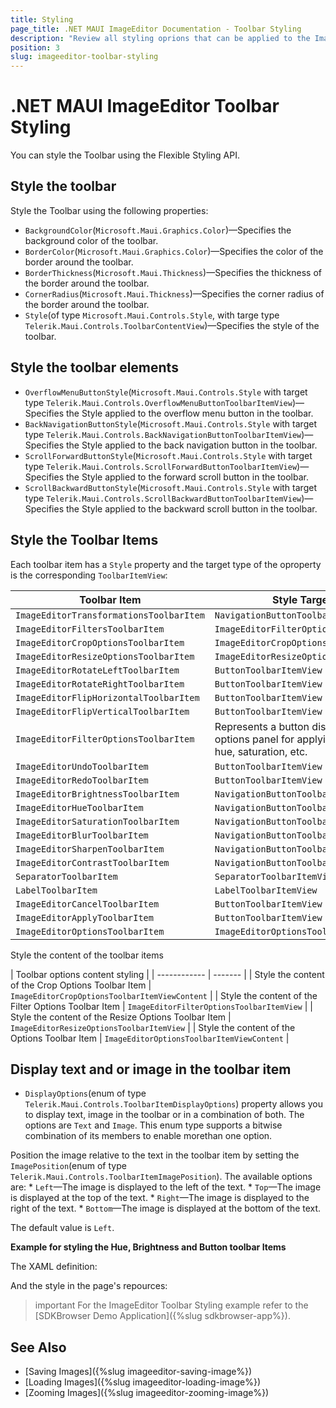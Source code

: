 ```yaml
---
title: Styling
page_title: .NET MAUI ImageEditor Documentation - Toolbar Styling
description: "Review all styling oprions that can be applied to the ImageEditor toolbar for .NET MAUI."
position: 3
slug: imageeditor-toolbar-styling
---
```


# .NET MAUI ImageEditor Toolbar Styling

You can style the Toolbar using the Flexible Styling API.

## Style the toolbar

Style the Toolbar using the following properties:

* `BackgroundColor`(`Microsoft.Maui.Graphics.Color`)&mdash;Specifies the background color of the toolbar.
* `BorderColor`(`Microsoft.Maui.Graphics.Color`)&mdash;Specifies the color of the border around the toolbar.
* `BorderThickness`(`Microsoft.Maui.Thickness`)&mdash;Specifies the thickness of the border around the toolbar.
* `CornerRadius`(`Microsoft.Maui.Thickness`)&mdash;Specifies the corner radius of the border around the toolbar.
* `Style`(of type `Microsoft.Maui.Controls.Style`, with targe type `Telerik.Maui.Controls.ToolbarContentView`)&mdash;Specifies the style of the toolbar. 

## Style the toolbar elements

* `OverflowMenuButtonStyle`(`Microsoft.Maui.Controls.Style` with target type `Telerik.Maui.Controls.OverflowMenuButtonToolbarItemView`)&mdash;Specifies the Style applied to the overflow menu button in the toolbar. 
* `BackNavigationButtonStyle`(`Microsoft.Maui.Controls.Style` with target type `Telerik.Maui.Controls.BackNavigationButtonToolbarItemView`)&mdash;Specifies the Style applied to the back navigation button in the toolbar. 
* `ScrollForwardButtonStyle`(`Microsoft.Maui.Controls.Style` with target type `Telerik.Maui.Controls.ScrollForwardButtonToolbarItemView`)&mdash;Specifies the Style applied to the forward scroll button in the toolbar. 
* `ScrollBackwardButtonStyle`(`Microsoft.Maui.Controls.Style` with target type `Telerik.Maui.Controls.ScrollBackwardButtonToolbarItemView`)&mdash;Specifies the Style applied to the backward scroll button in the toolbar. 

## Style the Toolbar Items

Each toolbar item has a `Style` property and the target type of the oproperty is the corresponding `ToolbarItemView`:

| Toolbar Item | Style Target type |
| ------------ | ------- |
| `ImageEditorTransformationsToolbarItem` | `NavigationButtonToolbarItem` |
| `ImageEditorFiltersToolbarItem` | `ImageEditorFilterOptionsToolbarItemView` |
| `ImageEditorCropOptionsToolbarItem` | `ImageEditorCropOptionsToolbarItemView` |
| `ImageEditorResizeOptionsToolbarItem` | `ImageEditorResizeOptionsToolbarItemView` |
| `ImageEditorRotateLeftToolbarItem` | `ButtonToolbarItemView` |
| `ImageEditorRotateRightToolbarItem` | `ButtonToolbarItemView` |
| `ImageEditorFlipHorizontalToolbarItem` | `ButtonToolbarItemView` |
| `ImageEditorFlipVerticalToolbarItem` | `ButtonToolbarItemView` |
| `ImageEditorFilterOptionsToolbarItem` | Represents a button displaying a filter options panel for applying filters like blur, hue, saturation, etc. |
| `ImageEditorUndoToolbarItem` | `ButtonToolbarItemView` |
| `ImageEditorRedoToolbarItem` | `ButtonToolbarItemView` |
| `ImageEditorBrightnessToolbarItem` | `NavigationButtonToolbarItemView` |
| `ImageEditorHueToolbarItem` | `NavigationButtonToolbarItemView` |
| `ImageEditorSaturationToolbarItem` | `NavigationButtonToolbarItemView` |
| `ImageEditorBlurToolbarItem` | `NavigationButtonToolbarItemView` |
| `ImageEditorSharpenToolbarItem` | `NavigationButtonToolbarItemView` |
| `ImageEditorContrastToolbarItem` | `NavigationButtonToolbarItemView` |
| `SeparatorToolbarItem` | `SeparatorToolbarItemView` |
| `LabelToolbarItem` | `LabelToolbarItemView` |
| `ImageEditorCancelToolbarItem` | `ButtonToolbarItemView` |
| `ImageEditorApplyToolbarItem` | `ButtonToolbarItemView` |
| `ImageEditorOptionsToolbarItem` | `ImageEditorOptionsToolbarItemView` |

Style the content of the toolbar items 

| Toolbar options content styling |
| ------------ | ------- |
| Style the content of the Crop Options Toolbar Item | `ImageEditorCropOptionsToolbarItemViewContent` |
| Style the content of the Filter Options Toolbar Item | `ImageEditorFilterOptionsToolbarItemView` |
| Style the content of the Resize Options Toolbar Item | `ImageEditorResizeOptionsToolbarItemView` |
| Style the content of the Options Toolbar Item | `ImageEditorOptionsToolbarItemViewContent` |

##  Display text and or image in the toolbar item 

* `DisplayOptions`(enum of type `Telerik.Maui.Controls.ToolbarItemDisplayOptions`) property allows you to display text, image in the toolbar or in a combination of both. The options are `Text` and `Image`. This enum type supports a bitwise combination of its members to enable morethan one option.

 Position the image relative to the text in the toolbar item by setting the `ImagePosition`(enum of type `Telerik.Maui.Controls.ToolbarItemImagePosition`). The available options are: 
	* `Left`&mdash;The image is displayed to the left of the text.
	* `Top`&mdash;The image is displayed at the top of the text.
	* `Right`&mdash;The image is displayed to the right of the text.
	* `Bottom`&mdash;The image is displayed at the bottom of the text.
 
The default value is `Left`.

**Example for styling the Hue, Brightness and Button toolbar Items**

The XAML definition: 

<snippet id='imageeditor-toolbar-styling'/>

And the style in the page's repources: 

<snippet id='imageeditor-styling-button-toolbar-style'/>

>important For the ImageEditor Toolbar Styling example refer to the [SDKBrowser Demo Application]({%slug sdkbrowser-app%}).

## See Also

- [Saving Images]({%slug imageeditor-saving-image%})
- [Loading Images]({%slug imageeditor-loading-image%})
- [Zooming Images]({%slug imageeditor-zooming-image%})
